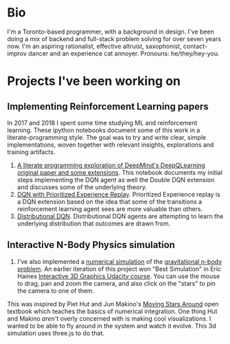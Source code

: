 # Bio
I'm a Toronto-based programmer, with a background in design. I've been doing a mix of backend and full-stack problem solving for over seven years now. I'm an aspiring rationalist, effective altruist, saxophonist, contact-improv dancer and an experience cat annoyer. Pronouns: he/they/hey-you.

# Projects I've been working on

## Implementing Reinforcement Learning papers
In 2017 and 2018 I spent some time studying ML and reinforcement learning. These ipython notebooks document some of this work in a literate-programming style. The goal was to try and write clear, simple implementations, woven together with relevant insights, explorations and training artifacts.
1. [A literate programming exploration of DeepMind's DeepQLearning original paper and some extensions](2018-06-DQN-Part1.html). This notebook documents my initial steps implementing the DQN agent as well the Double DQN extension and discusses some of the underlying theory.
1. [DQN with Prioritized Experience Replay](2018-07-DQN-2_PER.html). Prioritized Experience replay is a DQN extension based on the idea that some of the transitions a reinforcement learning agent sees are more valuable than others. 
1. [Distributional DQN](2018-08-DQN-3_Distributional.html). Distributional DQN agents are attempting to learn the underlying distribution that outcomes are drawn from.

## Interactive N-Body Physics simulation
1. I've also implemented a [numerical simulation](n-body-sim.html) of the [gravitational n-body problem](https://en.wikipedia.org/wiki/N-body_problem). An earlier iteration of this project won "Best Simulation" in Eric Haines [Interactive 3D Graphics Udacity course](https://www.udacity.com/blog/2013/08/interactive-3d-graphics-class-second.html). You can use the mouse to drag, pan and zoom the camera, and also click on the "stars" to pin the camera to one of them.

This was inspired by Piet Hut and Jun Makino's [Moving Stars Around](http://citeseerx.ist.psu.edu/viewdoc/download?doi=10.1.1.600.955&rep=rep1&type=pdf) open textbook which teaches the basics of numerical integration. One thing Hut and Makino *aren't* overly concerned with is making cool visualizations. I wanted to be able to fly around in the system and watch it evolve. This 3d simulation uses three.js to do that.

